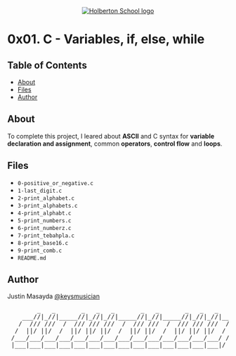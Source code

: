 <p align="center">
  <a href=#>
    <img src="https://intranet.hbtn.io/assets/holberton-logo-full-black-157ccfa3d2134776c1e3f78c0fe682968e8848b64fcacc6187976044f75f35a8.png" alt="Holberton School logo">
  </a>
</p>

# 0x01. C - Variables, if, else, while

## Table of Contents
* [About](#about)
* [Files](#files)
* [Author](#author)

## About
To complete this project, I leared about **ASCII** and C syntax for **variable declaration and assignment**, common **operators**, **control flow** and **loops**.

## Files
* `0-positive_or_negative.c`
* `1-last_digit.c`
* `2-print_alphabet.c`
* `3-print_alphabets.c`
* `4-print_alphabt.c`
* `5-print_numbers.c`
* `6-print_numberz.c`
* `7-print_tebahpla.c`
* `8-print_base16.c`
* `9-print_comb.c`
* `README.md`

## Author
Justin Masayda [@keysmusician](https://github.com/keysmusician)
<div align="center">
<pre>
        _   _       _   _   _       _   _       _   _   _     
    ___//|_//|_____//|_//|_//|_____//|_//|_____//|_//|_//|___ 
   /  /// ///  /  /// /// ///  /  /// ///  /  /// /// ///  / |
  /  ||/ ||/  /  ||/ ||/ ||/  /  ||/ ||/  /  ||/ ||/ ||/  / / 
 /___/___/___/___/___/___/___/___/___/___/___/___/___/___/ /  
 |___|___|___|___|___|___|___|___|___|___|___|___|___|___|/   
 
</pre>
</div>
